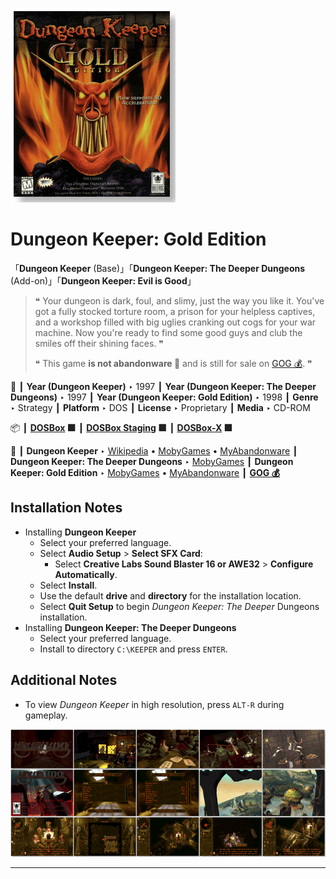 ![](Thumbnail.png "application-thumbnail")

# Dungeon Keeper: Gold Edition

「**Dungeon Keeper** (Base)」「**Dungeon Keeper: The Deeper Dungeons** (Add-on)」「**Dungeon Keeper: Evil is Good**」

> ❝ Your dungeon is dark, foul, and slimy, just the way you like it. You've got a fully stocked torture room, a prison for your helpless captives, and a workshop filled with big uglies cranking out cogs for your war machine. Now you're ready to find some good guys and club the smiles off their shining faces. ❞
>
> ❝ This game **is not abandonware 🚫** and is still for sale on [GOG 💰](https://gog.com/game/dungeon_keeper). ❞
>

📌 ┃ **Year (Dungeon Keeper)** ‣ 1997 ┃ **Year (Dungeon Keeper: The Deeper Dungeons)** ‣ 1997 ┃ **Year (Dungeon Keeper: Gold Edition)** ‣ 1998 ┃ **Genre** ‣ Strategy ┃ **Platform** ‣ DOS ┃ **License** ‣ Proprietary ┃ **Media** ‣ CD-ROM 

📦 ┃ **[DOSBox](https://www.dosbox.com/) 🟩** ┃ **[DOSBox Staging](https://dosbox-staging.github.io/) 🟩** ┃ **[DOSBox-X](https://dosbox-x.com/) 🟩** 

📎 ┃ **Dungeon Keeper** ‣ [Wikipedia](https://en.wikipedia.org/wiki/Dungeon_Keeper) • [MobyGames](https://www.mobygames.com/game/156/dungeon-keeper/) • [MyAbandonware](https://www.myabandonware.com/game/dungeon-keeper-d74) ┃ **Dungeon Keeper: The Deeper Dungeons** ‣ [MobyGames](https://www.mobygames.com/game/1315/dungeon-keeper-the-deeper-dungeons/) ┃ **Dungeon Keeper: Gold Edition** ‣ [MobyGames](https://www.mobygames.com/game/2101/dungeon-keeper-gold-edition/) • [MyAbandonware](https://myabandonware.com/game/dungeon-keeper-gold-edition-d5i) ┃ **[GOG 💰](https://gog.com/game/dungeon_keeper)** 

## Installation Notes
- Installing **Dungeon Keeper**
  - Select your preferred language.
  - Select **Audio Setup** > **Select SFX Card**:
    - Select **Creative Labs Sound Blaster 16 or AWE32** > **Configure Automatically**.
  - Select **Install**.
  - Use the default **drive** and **directory** for the installation location.
  - Select **Quit Setup** to begin *Dungeon Keeper: The Deeper* Dungeons installation.
- Installing **Dungeon Keeper: The Deeper Dungeons**
  - Select your preferred language.
  - Install to directory `C:\KEEPER` and press `ENTER`.

## Additional Notes
- To view *Dungeon Keeper* in high resolution, press `ALT-R` during gameplay.

![](Montage.png "Dungeon Keeper: Gold Edition")

---

